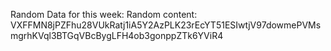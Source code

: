 Random Data for this week: Random content: VXFFMN8jPZFhu28VUkRatj1iA5Y2AzPLK23rEcYT51ESIwtjV97dowmePVMsmgrhKVql3BTGqVBcBygLFH4ob3gonppZTk6YViR4
